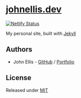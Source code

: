 # [johnellis.dev](https://johnellis.dev)
[![Netlify Status](https://api.netlify.com/api/v1/badges/658999d2-31da-437d-875f-38c17dad8918/deploy-status)](https://app.netlify.com/sites/johnellis/deploys)

My personal site, built with [Jekyll](https://github.com/jekyll/jekyll)

## Authors
 - John Ellis - [GitHub](https://github.com/johnellis0) / [Portfolio](https://johnellis.dev)

## License
Released under [MIT](/LICENSE.md)
